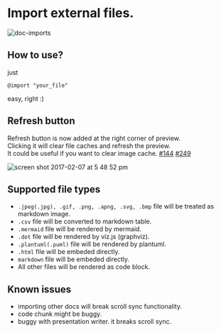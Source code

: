 # Import external files.  

![doc-imports](https://cloud.githubusercontent.com/assets/1908863/22716507/f352a4b6-ed5b-11e6-9bac-88837f111de0.gif)

## How to use?  
just  

    @import "your_file"  

easy, right :)

## Refresh button  
Refresh button is now added at the right corner of preview.  
Clicking it will clear file caches and refresh the preview.  
It could be useful if you want to clear image cache. [#144](https://github.com/shd101wyy/markdown-preview-enhanced/issues/144) [#249](https://github.com/shd101wyy/markdown-preview-enhanced/issues/249)      

![screen shot 2017-02-07 at 5 48 52 pm](https://cloud.githubusercontent.com/assets/1908863/22716917/c7088ae0-ed5d-11e6-8db9-e1ab035a3a2b.png)

## Supported file types
* `.jpeg(.jpg), .gif, .png, .apng, .svg, .bmp` file will be treated as markdown image.  
* `.csv` file will be converted to markdown table.  
* `.mermaid` file will be rendered by mermaid.  
* `.dot` file will be rendered by viz.js (graphviz).  
* `.plantuml(.puml)` file will be rendered by plantuml.  
* `.html` file will be embeded directly.  
* `markdown` file will be embeded directly.  
* All other files will be rendered as code block.    

## Known issues  
* importing other docs will break scroll sync functionality.  
* code chunk might be buggy.  
* buggy with presentation writer. it breaks scroll sync.  